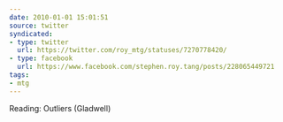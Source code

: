 ```yaml
---
date: 2010-01-01 15:01:51
source: twitter
syndicated:
- type: twitter
  url: https://twitter.com/roy_mtg/statuses/7270778420/
- type: facebook
  url: https://www.facebook.com/stephen.roy.tang/posts/228065449721
tags:
- mtg
---
```


Reading: Outliers (Gladwell)